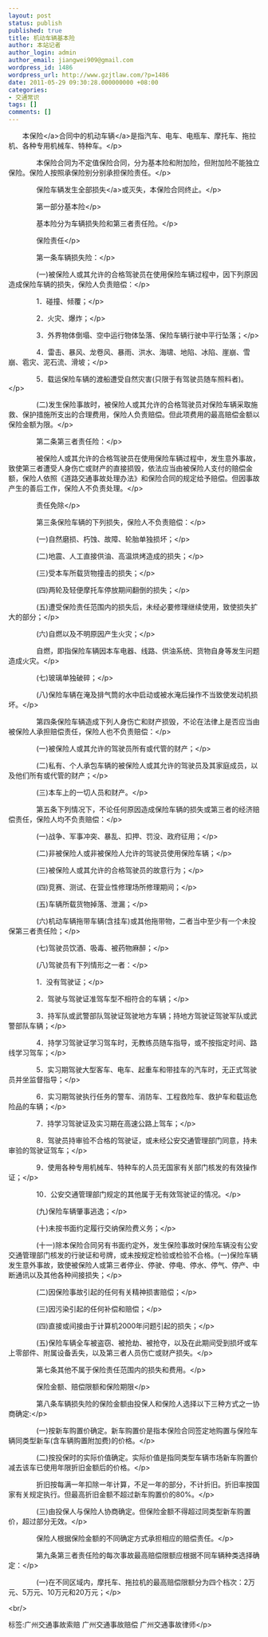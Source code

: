 ```yaml
---
layout: post
status: publish
published: true
title: 机动车辆基本险
author: 本站记者
author_login: admin
author_email: jiangwei909@gmail.com
wordpress_id: 1486
wordpress_url: http://www.gzjtlaw.com/?p=1486
date: 2011-05-29 09:30:28.000000000 +08:00
categories:
- 交通常识
tags: []
comments: []
---
```

<p><p>　　本<a>保险<&#47;a>合同中的机动<a>车辆<&#47;a>是指汽车、电车、电瓶车、摩托车、拖拉机、各种专用机械车、特种车。<&#47;p><p>　　　　本保险合同为不定值保险合同，分为基本险和附加险，但附加险不能独立保险。保险人按照承保险别分别承担保险责任。<&#47;p><p>　　　　保险车辆发生全部<a>损失<&#47;a>或灭失，本保险合同终止。<&#47;p><p>　　　　第一部分基本险<&#47;p><p>　　　　基本险分为车辆损失险和第三者责任险。<&#47;p><p>　　　　保险责任<&#47;p><p>　　　　第一条车辆损失险：<&#47;p><p>　　　　(一)被保险人或其允许的合格驾驶员在使用保险车辆过程中，因下列原因造成保险车辆的损失，保险人负责赔偿：<&#47;p><p>　　　　1．碰撞、倾覆；<&#47;p><p>　　　　2．火灾、爆炸；<&#47;p><p>　　　　3．外界物体倒塌、空中运行物体坠落、保险车辆行驶中平行坠落；<&#47;p><p>　　　　4．雷击、暴风、龙卷风、暴雨、洪水、海啸、地陷、冰陷、崖崩、雪崩、雹灾、泥石流、滑坡；<&#47;p><p>　　　　5．载运保险车辆的渡船遭受自然灾害(只限于有驾驶员随车照料者)。<&#47;p><p>　　　　(二)发生保险事故时，被保险人或其允许的合格驾驶员对保险车辆采取施救、保护措施所支出的合理费用，保险人负责赔偿。但此项费用的最高赔偿金额以保险金额为限。<&#47;p><p>　　　　第二条第三者责任险：<&#47;p><p>　　　　被保险人或其允许的合格驾驶员在使用保险车辆过程中，发生意外事故，致使第三者遭受人身伤亡或财产的直接损毁，依法应当由被保险人支付的赔偿金额，保险人依照《道路交通事故处理办法》和保险合同的规定给予赔偿。但因事故产生的善后工作，保险人不负责处理。<&#47;p><p>　　　　责任免除<&#47;p><p>　　　　第三条保险车辆的下列损失，保险人不负责赔偿：<&#47;p><p>　　　　(一)自然磨损、朽蚀、故障、轮胎单独损坏；<&#47;p><p>　　　　(二)地震、人工直接供油、高温烘烤造成的损失；<&#47;p><p>　　　　(三)受本车所载货物撞击的损失；<&#47;p><p>　　　　(四)两轮及轻便摩托车停放期间翻倒的损失；<&#47;p><p>　　　　(五)遭受保险责任范围内的损失后，未经必要修理继续使用，致使损失扩大的部分；<&#47;p><p>　　　　(六)自燃以及不明原因产生火灾；<&#47;p><p>　　　　自燃，即指保险车辆因本车电器、线路、供油系统、货物自身等发生问题造成火灾。<&#47;p><p>　　　　(七)玻璃单独破碎；<&#47;p><p>　　　　(八)保险车辆在淹及排气筒的水中启动或被水淹后操作不当致使发动机损坏。<&#47;p><p>　　　　第四条保险车辆造成下列人身伤亡和财产损毁，不论在法律上是否应当由被保险人承担赔偿责任，保险人也不负责赔偿：<&#47;p><p>　　　　(一)被保险人或其允许的驾驶员所有或代管的财产；<&#47;p><p>　　　　(二)私有、个人承包车辆的被保险人或其允许的驾驶员及其家庭成员，以及他们所有或代管的财产；<&#47;p><p>　　　　(三)本车上的一切人员和财产。<&#47;p><p>　　　　第五条下列情况下，不论任何原因造成保险车辆的损失或第三者的经济赔偿责任，保险人均不负责赔偿：<&#47;p><p>　　　　(一)战争、军事冲突、暴乱、扣押、罚没、政府征用；<&#47;p><p>　　　　(二)非被保险人或非被保险人允许的驾驶员使用保险车辆；<&#47;p><p>　　　　(三)被保险人或其允许的合格驾驶员的故意行为；<&#47;p><p>　　　　(四)竞赛、测试、在营业性修理场所修理期间；<&#47;p><p>　　　　(五)车辆所载货物掉落、泄漏；<&#47;p><p>　　　　(六)机动车辆拖带车辆(含挂车)或其他拖带物，二者当中至少有一个未投保第三者责任险；<&#47;p><p>　　　　(七)驾驶员饮酒、吸毒、被药物麻醉；<&#47;p><p>　　　　(八)驾驶员有下列情形之一者：<&#47;p><p>　　　　1．没有驾驶证；<&#47;p><p>　　　　2．驾驶与驾驶证准驾车型不相符合的车辆；<&#47;p><p>　　　　3．持军队或武警部队驾驶证驾驶地方车辆；持地方驾驶证驾驶军队或武警部队车辆；<&#47;p><p>　　　　4．持学习驾驶证学习驾车时，无教练员随车指导，或不按指定时间、路线学习驾车；<&#47;p><p>　　　　5．实习期驾驶大型客车、电车、起重车和带挂车的汽车时，无正式驾驶员并坐监督指导；<&#47;p><p>　　　　6．实习期驾驶执行任务的警车、消防车、工程救险车、救护车和载运危险品的车辆；<&#47;p><p>　　　　7．持学习驾驶证及实习期在高速公路上驾车；<&#47;p><p>　　　　8．驾驶员持审验不合格的驾驶证，或未经公安交通管理部门同意，持未审验的驾驶证驾车；<&#47;p><p>　　　　9．使用各种专用机械车、特种车的人员无国家有关部门核发的有效操作证；<&#47;p><p>　　　　10．公安交通管理部门规定的其他属于无有效驾驶证的情况。<&#47;p><p>　　　　(九)保险车辆肇事逃逸；<&#47;p><p>　　　　(十)未按书面约定履行交纳保险费义务；<&#47;p><p>　　　　(十一)除本保险合同另有书面约定外，发生保险事故时保险车辆没有公安交通管理部门核发的行驶证和号牌，或未按规定检验或检验不合格。(一)保险车辆发生意外事故，致使被保险人或第三者停业、停驶、停电、停水、停气、停产、中断通讯以及其他各种间接损失；<&#47;p><p>　　　　(二)因保险事故引起的任何有关精神损害赔偿；<&#47;p><p>　　　　(三)因污染引起的任何补偿和赔偿；<&#47;p><p>　　　　(四)直接或间接由于计算机2000年问题引起的损失；<&#47;p><p>　　　　(五)保险车辆全车被盗窃、被抢劫、被抢夺，以及在此期间受到损坏或车上零部件、附属设备丢失，以及第三者人员伤亡或财产损失。<&#47;p><p>　　　　第七条其他不属于保险责任范围内的损失和费用。<&#47;p><p>　　　　保险金额、赔偿限额和保险期限<&#47;p><p>　　　　第八条车辆损失险的保险金额由投保人和保险人选择以下三种方式之一协商确定:<&#47;p><p>　　　　(一)按新车购置价确定。新车购置价是指本保险合同签定地购置与保险车辆同类型新车(含车辆购置附加费)的价格。<&#47;p><p>　　　　(二)按投保时的实际价值确定。实际价值是指同类型车辆市场新车购置价减去该车已使用年限折旧金额后的价格。<&#47;p><p>　　　　折旧按每满一年扣除一年计算，不足一年的部分，不计折旧。折旧率按国家有关规定执行。但最高折旧金额不超过新车购置价的80%。<&#47;p><p>　　　　(三)由投保人与保险人协商确定。但保险金额不得超过同类型新车购置价，超过部分无效。<&#47;p><p>　　　　保险人根据保险金额的不同确定方式承担相应的赔偿责任。<&#47;p><p>　　　　第九条第三者责任险的每次事故最高赔偿限额应根据不同车辆种类选择确定：<&#47;p><p>　　　　(一)在不同区域内，摩托车、拖拉机的最高赔偿限额分为四个档次：2万元、5万元、10万元和20万元；<&#47;p><br&#47;><p>标签:广州交通事故索赔 广州交通事故赔偿 广州交通事故律师<&#47;p>
